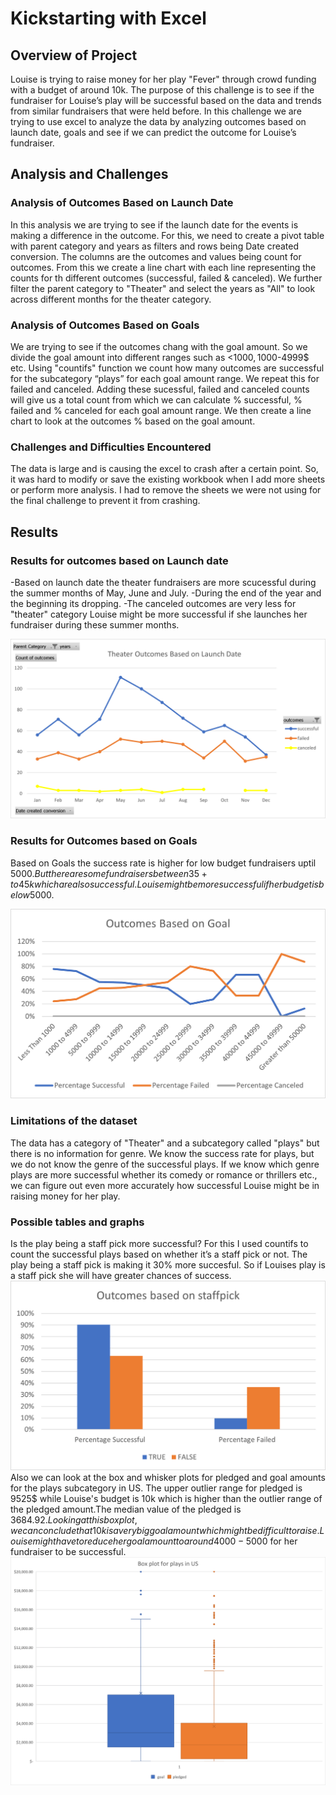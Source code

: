 # Kickstarting with Excel
## Overview of Project
Louise is trying to raise money for her play "Fever" through crowd funding with a budget of around 10k. The purpose of this challenge is to see if the fundraiser for Louise’s play will be successful based on the data and trends from similar fundraisers that were held before. In this challenge we are trying to use excel to analyze the data by analyzing outcomes based on launch date, goals and see if we can predict the outcome for Louise’s fundraiser.

## Analysis and Challenges
### Analysis of Outcomes Based on Launch Date
In this analysis we are trying to see if the launch date for the events is making a difference in the outcome. For this, we need to create a pivot table with parent category and years as filters and rows being Date created conversion. The columns are the outcomes and values being count for outcomes. From this we create a line chart with each line representing the counts for th different outcomes (successful, failed & canceled). We further filter the parent category to "Theater" and select the years as "All" to look across different months for the theater category. 

### Analysis of Outcomes Based on Goals
We are trying to see if the outcomes chang with the goal amount. So we divide the goal amount into different ranges such as <1000$, 1000$-4999$ etc. Using "countifs" function we count how many outcomes are successful for the subcategory “plays” for each goal amount range. We repeat this for failed and canceled. Adding these sucessful, failed and canceled counts will give us a total count from which we can calculate % successful, % failed and % canceled for each goal amount range. We then create a line chart to look at the outcomes % based on the goal amount. 

### Challenges and Difficulties Encountered
The data is large and is causing the excel to crash after a certain point.  So, it was hard to modify or save the existing workbook when I add more sheets or perform more analysis. I had to remove the sheets we were not using for the final challenge to prevent it from crashing. 

## Results
### Results for outcomes based on Launch date
-Based on launch date the theater fundraisers are more scucessful during the summer months of May, June and July. 
-During the end of the year and the beginning its dropping. 
-The canceled outcomes are very less for "theater" category
Louise might be more successful if she launches her fundraiser during these summer months.

![image](Theater_Outcomes_vs_Launch.png)

### Results for Outcomes based on Goals
Based on Goals the success rate is higher for low budget fundraisers uptil 5000$. But there are some fundraisers between 35+ to 45k which are also successful. Louise might be more successful if her budget is below 5000$. 

![image](Outcomes_vs_Goals.png)

### Limitations of the dataset
The data has a category of "Theater" and a subcategory called "plays" but there is no information for genre. We know the success rate for plays, but we do not know the genre of the successful plays. If we know which genre plays are more successful whether its comedy or romance or thrillers etc., we can figure out even more accurately how successful Louise might be in raising money for her play.

### Possible tables and graphs 
Is the play being a staff pick more successful? For this I used countifs to count the successful plays based on whether it’s a staff pick or not. The play being a staff pick is making it 30% more succesful. So if Louises play is a staff pick she will have greater chances of success.
![image](Outcomes_vs_Staffpick.png)
Also we can look at the box and whisker plots for pledged and goal amounts for the plays subcategory in US. The upper outlier range for pledged is 9525$ while Louise's budget is 10k which is higher than the outlier range of the pledged amount.The median value of the pledged is 3684.92$. Looking at this box plot, we can conclude that 10k is a very big goal amount which might be difficult to raise. Louise might have to reduce her goal amount to around 4000-5000$ for her fundraiser to be successful.
![image](boxandwhiskers_US_plays.png)
